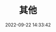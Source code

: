 ---
pageComponent:
  name: Catalogue
  data:
    key: 15.other
    description: other.
title: 其他
date: 2022-09-22 14:33:42
permalink: /other/
sidebar: false
article: false
comment: false
editLink: false
---